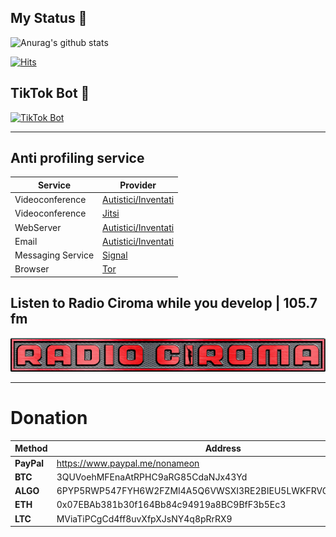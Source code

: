 ## My Status 💯
![Anurag's github stats](https://github-readme-stats.vercel.app/api?username=NoNameoN-A&show_icons=true&theme=dark)

[![Hits](https://hits.seeyoufarm.com/api/count/incr/badge.svg?url=https%3A%2F%2Fgithub.com%2FNoNameoN-A&count_bg=%23555555&title_bg=%23555555&icon=github.svg&icon_color=%23E7E7E7&title=Views+Count&edge_flat=false)](https://github.com/NoNameoN-A/)

## TikTok Bot 🤖
[![TikTok Bot](https://github-readme-stats.vercel.app/api/pin/?username=NoNameoN-A&repo=TikTok-Follow-Heart-Views-Bot&show_icons=true&theme=dark)](https://github.com/NoNameoN-A/TikTok-Follow-Heart-Views-Bot)

---

## Anti profiling service

|Service|Provider|
|--|--|
|Videoconference|[Autistici/Inventati](https://vc.autistici.org/)|
|Videoconference|[Jitsi](https://meet.jit.si/)|
|WebServer|[Autistici/Inventati](https://vc.autistici.org/)|
|Email|[Autistici/Inventati](https://vc.autistici.org/)|
|Messaging Service|[Signal](https://signal.org/download/)|
|Browser|[Tor](https://www.torproject.org/download/)|

## Listen to Radio Ciroma while you develop | 105.7 fm 

[![Radio Ciroma](https://github.com/NoNameoN-A/NoNameoN-A/blob/main/img/radio_ciroma.png)](http://www.ciroma.org/)

---

# Donation
|Method|Address|
|--|--|
|**PayPal**|https://www.paypal.me/nonameon|
|**BTC**|3QUVoehMFEnaAtRPHC9aRG85CdaNJx43Yd|
|**ALGO**|6PYP5RWP547FYH6W2FZMI4A5Q6VWSXI3RE2BIEU5LWKFRVG3VX75YTVNEI|
|**ETH**|0x07EBAb381b30f164Bb84c94919a8BC9BfF3b5Ec3|
|**LTC**|MViaTiPCgCd4ff8uvXfpXJsNY4q8pRrRX9| 
